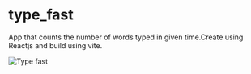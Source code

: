 # type_fast
App that counts the number of words typed in given time.Create using Reactjs and build using vite.

![Type fast](https://user-images.githubusercontent.com/37264147/195989918-b1408706-a7d7-4b84-9a30-5a35aba81e4f.gif)


